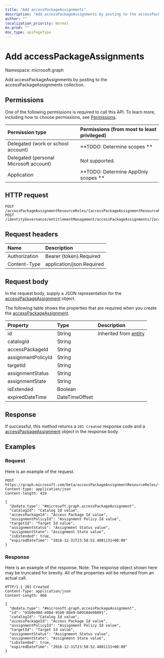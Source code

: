 ```yaml
---
title: "Add accessPackageAssignments"
description: "Add accessPackageAssignments by posting to the accessPackageAssignments collection."
author: ""
localization_priority: Normal
ms.prod: ""
doc_type: apiPageType
---
```


# Add accessPackageAssignments

Namespace: microsoft.graph

Add accessPackageAssignments by posting to the accessPackageAssignments collection.

## Permissions
One of the following permissions is required to call this API. To learn more, including how to choose permissions, see [Permissions](/concepts/permissions-reference.md).

|Permission type|Permissions (from most to least privileged)|
|:---|:---|
|Delegated (work or school account)|**TODO: Determine scopes **|
|Delegated (personal Microsoft account)|Not supported.|
|Application|**TODO: Determine AppOnly scopes **|

## HTTP request
<!-- {
  "blockType": "ignored"
}
-->
``` http
POST /accessPackageAssignmentResourceRoles/{accessPackageAssignmentResourceRolesId}/accessPackageAssignments/$ref
POST /identityGovernance/entitlementManagement/accessPackageAssignments/{accessPackageAssignmentId}/accessPackageAssignmentResourceRoles/{accessPackageAssignmentResourceRoleId}/accessPackageAssignments/$ref
```

## Request headers
|Name|Description|
|:---|:---|
|Authorization|Bearer {token}.Required|
|Content-Type|application/json.Required|

## Request body
In the request body, supply a JSON representation for the [accessPackageAssignment](../resources/accesspackageassignment.md) object.

The following table shows the properties that are required when you create the [accessPackageAssignment](../resources/accesspackageassignment.md).

|Property|Type|Description|
|:---|:---|:---|
|id|String| Inherited from [entity](../resources/entity.md)|
|catalogId|String||
|accessPackageId|String||
|assignmentPolicyId|String||
|targetId|String||
|assignmentStatus|String||
|assignmentState|String||
|isExtended|Boolean||
|expiredDateTime|DateTimeOffset||



## Response
If successful, this method returns a `201 Created` response code and a [accessPackageAssignment](../resources/accesspackageassignment.md) object in the response body.

## Examples

### Request
Here is an example of the request.
<!-- {
  "blockType": "request",
  "name": "create_accesspackageassignment_from_accesspackageassignments"
}
-->
``` http
POST https://graph.microsoft.com/beta/accessPackageAssignmentResourceRoles/{accessPackageAssignmentResourceRolesId}/accessPackageAssignments
Content-type: application/json
Content-length: 419

{
  "@odata.type": "#microsoft.graph.accessPackageAssignment",
  "catalogId": "Catalog Id value",
  "accessPackageId": "Access Package Id value",
  "assignmentPolicyId": "Assignment Policy Id value",
  "targetId": "Target Id value",
  "assignmentStatus": "Assignment Status value",
  "assignmentState": "Assignment State value",
  "isExtended": true,
  "expiredDateTime": "2016-12-31T23:58:52.4801131+00:00"
}
```

### Response
Here is an example of the response. Note: The response object shown here may be truncated for brevity. All of the properties will be returned from an actual call.
<!-- {
  "blockType": "response",
  "truncated": true,
  "@odata.type": "microsoft.graph.accesspackageassignment"
}
-->
``` http
HTTP/1.1 201 Created
Content-Type: application/json
Content-Length: 468

{
  "@odata.type": "#microsoft.graph.accessPackageAssignment",
  "id": "91b0e98d-e98d-91b0-8de9-b0918de9b091",
  "catalogId": "Catalog Id value",
  "accessPackageId": "Access Package Id value",
  "assignmentPolicyId": "Assignment Policy Id value",
  "targetId": "Target Id value",
  "assignmentStatus": "Assignment Status value",
  "assignmentState": "Assignment State value",
  "isExtended": true,
  "expiredDateTime": "2016-12-31T23:58:52.4801131+00:00"
}
```

